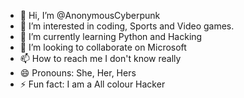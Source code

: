 - 👋 Hi, I’m @AnonymousCyberpunk
- 👀 I’m interested in coding, Sports and Video games.
- 🌱 I’m currently learning Python and Hacking
- 💞️ I’m looking to collaborate on Microsoft
- 📫 How to reach me I don't know really
- 😄 Pronouns: She, Her, Hers
- ⚡ Fun fact: I am a All colour Hacker

<!---
AnonymousCyberpunk/AnonymousCyberpunk is a ✨ special ✨ repository because its `README.md` (this file) appears on your GitHub profile.
You can click the Preview link to take a look at your changes.
--->
